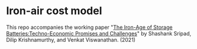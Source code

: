 # Iron-air cost model

This repo accompanies the working paper "[The Iron-Age of Storage Batteries:Techno-Economic Promises and Challenges](https://github.com/ssripad/fe-air/new/main?readme=1)" by Shashank Sripad, Dilip Krishnamurthy, and Venkat Viswanathan. (2021)
